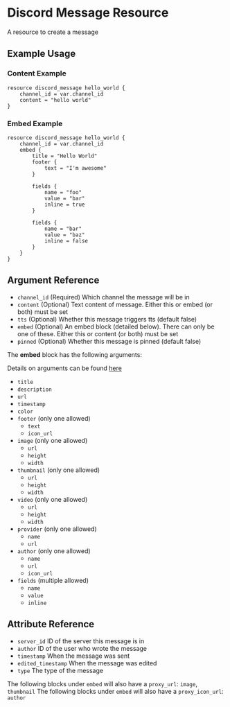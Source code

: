 # Discord Message Resource

A resource to create a message

## Example Usage

### Content Example

```hcl-terraform
resource discord_message hello_world {
    channel_id = var.channel_id
    content = "hello world"
}
```

### Embed Example

```hcl-terraform
resource discord_message hello_world {
    channel_id = var.channel_id
    embed {
        title = "Hello World"
        footer {
            text = "I'm awesome"
        }
        
        fields {
            name = "foo"
            value = "bar"
            inline = true
        }
        
        fields {
            name = "bar"
            value = "baz"
            inline = false
        }
    }
}
```

## Argument Reference

* `channel_id` (Required) Which channel the message will be in
* `content` (Optional) Text content of message. Either this or embed (or both) must be set
* `tts` (Optional) Whether this message triggers tts (default false)
* `embed` (Optional) An embed block (detailed below). There can only be one of these. Either this or content (or both) must be set
* `pinned` (Optional) Whether this message is pinned (default false)

The **embed** block has the following arguments:

Details on arguments can be found [here](https://discord.com/developers/docs/resources/channel#message-object)

* `title`
* `description`
* `url`
* `timestamp`
* `color`
* `footer` (only one allowed)
    * `text`
    * `icon_url`
* `image` (only one allowed)
    * `url`
    * `height`
    * `width`
* `thumbnail` (only one allowed)
    * `url`
    * `height`
    * `width`
* `video` (only one allowed)
    * `url`
    * `height`
    * `width`
* `provider` (only one allowed)
    * `name`
    * `url`
* `author` (only one allowed)
    * `name`
    * `url`
    * `icon_url`
* `fields` (multiple allowed)
    * `name`
    * `value`
    * `inline`

## Attribute Reference

* `server_id` ID of the server this message is in
* `author` ID of the user who wrote the message
* `timestamp` When the message was sent
* `edited_timestamp` When the message was edited
* `type` The type of the message

The following blocks under `embed` will also have a `proxy_url`: `image`, `thumbnail`
The following blocks under `embed` will also have a `proxy_icon_url`: `author`
